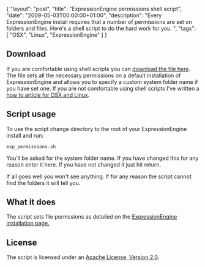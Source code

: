 {
  "layout": "post",
  "title": "ExpressionEngine permissions shell script",
  "date": "2009-05-03T00:00:00+01:00",
  "description": "Every ExpressionEngine install requires that a number of permissions are set on folders and files. Here's a shell script to do the hard work for you. ",
  "tags": [
    "OSX",
    "Linux",
    "ExpressionEngine"
  ]
}

## Download

If you are comfortable using shell scripts you can [download the file here][1]. The file sets all the necessary permissions on a default installation of ExpressionEngine and allows you to specify a custom system folder name if you have set one. If you are not comfortable using shell scripts I've written a [how to article for OSX and Linux][2].

## Script usage

To use the script change directory to the root of your ExpressionEngine install and run: 

    exp_permissions.sh 

You'll be asked for the system folder name. If you have changed this for any reason enter it here. If you have not changed it just hit return.

If all goes well you won't see anything. If for any reason the script cannot find the folders it will tell you.

## What it does

The script sets file permssions as detailed on the [ExpressionEngine installation page.][3]

## License

The script is licensed under an [Apache License, Version 2.0][4].

 [1]: http://cdn.shapeshed.com/downloads/exp_permissions.sh
 [2]: http://shapeshed.com/using_custom_shell_scripts_on_osx_or_linux/
 [3]: http://expressionengine.com/docs/installation/installation.html
 [4]: http://www.apache.org/licenses/LICENSE-2.0
